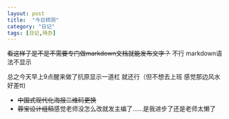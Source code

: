 ```yaml
---
layout: post
title:  "今日转阴"
category: "日记"
tags: [日记,待办]
---
```


~~看这样子是不是不需要专门做markdown文档就能发布文字？~~ 不行 markdown语法不显示

总之今天早上9点醒来做了抗原显示一道杠 就还行（但不想去上班 感觉那边风水好差tt)

- ~~中国式现代化海报二维码更换~~
- ~~蓉宝设计组稿~~感觉老师没怎么改就发主编了……是我进步了还是老师太懒了

